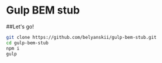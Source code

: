 # Gulp BEM stub
##Let's go!
```bash
git clone https://github.com/belyanskii/gulp-bem-stub.git
cd gulp-bem-stub
npm i
gulp
```
